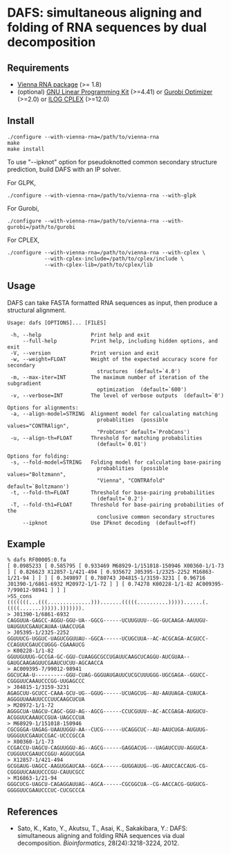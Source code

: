 DAFS: simultaneous aligning and folding of RNA sequences by dual decomposition
==============================================================================

Requirements
------------

* [Vienna RNA package](http://www.tbi.univie.ac.at/~ivo/RNA/) (>= 1.8)
* (optional)
  [GNU Linear Programming Kit](http://www.gnu.org/software/glpk/) (>=4.41)
  or [Gurobi Optimizer](http://www.gurobi.com/) (>=2.0)
  or [ILOG CPLEX](http://www.ibm.com/software/products/ibmilogcple/) (>=12.0)

Install
-------

	./configure --with-vienna-rna=/path/to/vienna-rna
	make
	make install

To use "--ipknot" option for pseudoknotted common secondary structure
prediction, build DAFS with an IP solver.

For GLPK,

	./configure --with-vienna-rna=/path/to/vienna-rna --with-glpk

For Gurobi, 

	./configure --with-vienna-rna=/path/to/vienna-rna --with-gurobi=/path/to/gurobi

For CPLEX,

	./configure --with-vienna-rna=/path/to/vienna-rna --with-cplex \
	            --with-cplex-include=/path/to/cplex/include \
		        --with-cplex-lib=/path/to/cplex/lib

Usage
-----

DAFS can take FASTA formatted RNA sequences as input, then produce a structural alignment.

    Usage: dafs [OPTIONS]... [FILES]
    
     -h, --help                Print help and exit
         --full-help           Print help, including hidden options, and exit
     -V, --version             Print version and exit
     -w, --weight=FLOAT        Weight of the expected accuracy score for secondary 
                                 structures  (default=`4.0')
     -m, --max-iter=INT        The maximum number of iteration of the subgradient 
                                 optimization  (default=`600')
     -v, --verbose=INT         The level of verbose outputs  (default=`0')
   
    Options for alignments:
     -a, --align-model=STRING  Alignment model for calcualating matching 
                                 probablities  (possible values="CONTRAlign", 
                                 "ProbCons" default=`ProbCons')
     -u, --align-th=FLOAT      Threshold for matching probabilities  
                                 (default=`0.01')
   
    Options for folding:
     -s, --fold-model=STRING   Folding model for calculating base-pairing 
                                 probablities  (possible values="Boltzmann", 
                                 "Vienna", "CONTRAfold" default=`Boltzmann')
     -t, --fold-th=FLOAT       Threshold for base-pairing probabilities  
                                 (default=`0.2')
     -T, --fold-th1=FLOAT      Threshold for base-pairing probabilities of the 
                                 conclusive common secondary structures
         --ipknot              Use IPknot decoding  (default=off)


Example
-------

	% dafs RF00005:0.fa
	[ 0.0985233 [ 0.585795 [ 0.933469 M68929-1/151018-150946 X00360-1/1-73 ] [ 0.826623 X12857-1/421-494 [ 0.935672 J05395-1/2325-2252 M16863-1/21-94 ] ] ] [ 0.349897 [ 0.780743 J04815-1/3159-3231 [ 0.96716 J01390-1/6861-6932 M20972-1/1-72 ] ] [ 0.74278 K00228-1/1-82 AC009395-7/99012-98941 ] ] ]
	>SS_cons
	(((((((...(((..............))).......(((((..........)))))......(.((((.......))))).))))))).
	> J01390-1/6861-6932
	CAGGUUA-GAGCC-AGGU-GGU-UA--GGCG------UCUUGUUU--GG-GUCAAGA-AAUUGU-UAUGUUCGAAUCAUAA-UAACCUGA
	> J05395-1/2325-2252
	GGUUUCG-UGGUC-UAGUCGGUUAU--GGCA------UCUGCUUA--AC-ACGCAGA-ACGUCC-CCAGUUCGAUCCUGGG-CGAAAUCG
	> K00228-1/1-82
	GGUUGUUUG-GCCGA-GC-GGU-CUAAGGCGCCUGAUUCAAGCUCAGGU-AUCGUAA--GAUGCAAGAGUUCGAAUCUCUU-AGCAACCA
	> AC009395-7/99012-98941
	GGCUCAA-U----------GGU-CUAG-GGGUAUGAUUCUCGCUUUGGG-UGCGAGA--GGUCC-CGGGUUCAAAUCCCGG-UUGAGCCC
	> J04815-1/3159-3231
	AGAGCUU-GCUCC-CAAA-GCU-UG--GGUG------UCUAGCUG--AU-AAUUAGA-CUAUCA-AGGGUUAAAUUCCCUUCAAGCUCUA
	> M20972-1/1-72
	AGGGCUA-UAGCU-CAGC-GGU-AG--AGCG------CCUCGUUU--AC-ACCGAGA-AUGUCU-ACGGUUCAAAUCCGUA-UAGCCCUA
	> M68929-1/151018-150946
	CGCGGGA-UAGAG-UAAUUGGU-AA--CUCG------UCAGGCUC--AU-AAUCUGA-AUGUUG-UGGGUUCGAAUCCGAC-UCCCGCCA
	> X00360-1/1-73
	CCGACCU-UAGCU-CAGUUGGU-AG--AGCG------GAGGACUG---UAGAUCCUU-AGGUCA-CUGGUUCGAAUCCGGU-AGGUCGGA
	> X12857-1/421-494
	GCGGAUG-UAGCC-AAGUGGAUCAA--GGCA------GUGGAUUG--UG-AAUCCACCAUG-CG-CGGGUUCAAUUCCCGU-CAUUCGCC
	> M16863-1/21-94
	GGGCUCG-UAGCU-CAGAGGAUUAG--AGCA------CGCGGCUA--CG-AACCACG-GUGUCG-GGGGUUCGAAUCCCUC-CUCGCCCA


References
----------

* Sato, K., Kato, Y., Akutsu, T., Asai, K., Sakakibara, Y.: DAFS: simultaneous aligning and folding RNA sequences via dual decomposition. *Bioinformatics*, 28(24):3218-3224, 2012.
